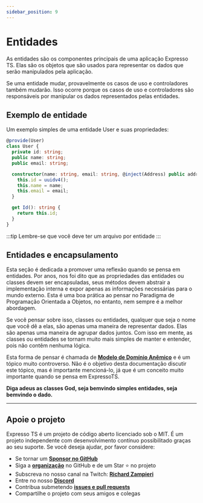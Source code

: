 ```yaml
---
sidebar_position: 9
---
```


# Entidades

As entidades são os componentes principais de uma aplicação Expresso TS. Elas são os objetos que são usados para representar os dados que serão manipulados pela aplicação.

Se uma entidade mudar, provavelmente os casos de uso e controladores também mudarão. Isso ocorre porque os casos de uso e controladores são responsáveis por manipular os dados representados pelas entidades.

## Exemplo de entidade

Um exemplo simples de uma entidade User e suas propriedades:

```typescript
@provide(User)
class User {
  private id: string;
  public name: string;
  public email: string;

  constructor(name: string, email: string, @inject(Address) public address: Address) {
    this.id = uuidv4();
    this.name = name;
    this.email = email;
  }

  get Id(): string {
    return this.id;
  }
}
```

:::tip
Lembre-se que você deve ter um arquivo por entidade
:::

## Entidades e encapsulamento

Esta seção é dedicada a promover uma reflexão quando se pensa em entidades. Por anos, nos foi dito que as propriedades das entidades ou classes devem ser encapsuladas, seus métodos devem abstrair a implementação interna e expor apenas as informações necessárias para o mundo externo. Esta é uma boa prática ao pensar no Paradigma de Programação Orientada a Objetos, no entanto, nem sempre é a melhor abordagem.

Se você pensar sobre isso, classes ou entidades, qualquer que seja o nome que você dê a elas, são apenas uma maneira de representar dados. Elas são apenas uma maneira de agrupar dados juntos. Com isso em mente, as classes ou entidades se tornam muito mais simples de manter e entender, pois não contêm nenhuma lógica.

Esta forma de pensar é chamada de **[Modelo de Domínio Anêmico](https://martinfowler.com/bliki/AnemicDomainModel.html)** e é um tópico muito controverso. Não é o objetivo desta documentação discutir este tópico, mas é importante mencioná-lo, já que é um conceito muito importante quando se pensa em ExpressoTS.

**Diga adeus as classes God, seja bemvindo simples entidades, seja bemvindo o dado.**

---

## Apoie o projeto

Expresso TS é um projeto de código aberto licenciado sob o MIT. É um projeto independente com desenvolvimento contínuo possibilitado graças ao seu suporte. Se você deseja ajudar, por favor considere:

- Se tornar um **[Sponsor no GitHub](https://github.com/sponsors/expressots)**
- Siga a **[organização](https://github.com/expressots)** no GitHub e de um Star ⭐ no projeto
- Subscreva no nosso canal na Twitch: **[Richard Zampieri](https://www.twitch.tv/richardzampieri)**
- Entre no nosso **[Discord](https://discord.com/invite/PyPJfGK)**
- Contribua submetendo **[issues e pull requests](https://github.com/expressots/expressots/issues/new/choose)**
- Compartilhe o projeto com seus amigos e colegas
